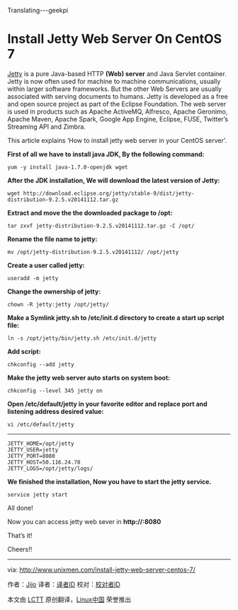 Translating---geekpi

Install Jetty Web Server On CentOS 7
================================================================================
[Jetty][1] is a pure Java-based HTTP **(Web) server** and Java Servlet container. Jetty is now often used for machine to machine communications, usually within larger software frameworks. But the other Web Servers are usually associated with serving documents to humans. Jetty is developed as a free and open source project as part of the Eclipse Foundation. The web server is used in products such as Apache ActiveMQ, Alfresco, Apache Geronimo, Apache Maven, Apache Spark, Google App Engine, Eclipse, FUSE, Twitter’s Streaming API and Zimbra.

This article explains ‘How to install jetty web server in your CentOS server’.

**First of all we have to install java JDK, By the following command:**

    yum -y install java-1.7.0-openjdk wget

**After the JDK installation, We will download the latest version of Jetty:**

    wget http://download.eclipse.org/jetty/stable-9/dist/jetty-distribution-9.2.5.v20141112.tar.gz

**Extract and move the the downloaded package to /opt:**

    tar zxvf jetty-distribution-9.2.5.v20141112.tar.gz -C /opt/

**Rename the file name to jetty:**

    mv /opt/jetty-distribution-9.2.5.v20141112/ /opt/jetty

**Create a user called jetty:**

    useradd -m jetty

**Change the ownership of jetty:**

    chown -R jetty:jetty /opt/jetty/

**Make a Symlink jetty.sh to /etc/init.d directory to create a start up script file:**

    ln -s /opt/jetty/bin/jetty.sh /etc/init.d/jetty

**Add script:**

    chkconfig --add jetty

**Make the jetty web server auto starts on system boot:**

    chkconfig --level 345 jetty on

**Open /etc/default/jetty in your favorite editor and replace port and listening address desired value:**

    vi /etc/default/jetty

----------

    JETTY_HOME=/opt/jetty
    JETTY_USER=jetty
    JETTY_PORT=8080
    JETTY_HOST=50.116.24.78
    JETTY_LOGS=/opt/jetty/logs/

**We finished the installation, Now you have to start the jetty service.**

    service jetty start

All done!

Now you can access jetty web sever in  **http://<youripaddress>:8080**

That’s it!

Cheers!!

--------------------------------------------------------------------------------

via: http://www.unixmen.com/install-jetty-web-server-centos-7/

作者：[Jijo][a]
译者：[译者ID](https://github.com/译者ID)
校对：[校对者ID](https://github.com/校对者ID)

本文由 [LCTT](https://github.com/LCTT/TranslateProject) 原创翻译，[Linux中国](http://linux.cn/) 荣誉推出

[a]:http://www.unixmen.com/author/jijo/
[1]:http://eclipse.org/jetty/
